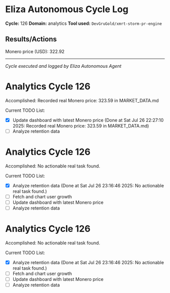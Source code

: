 # Eliza Autonomous Cycle Log

**Cycle:** 126
**Domain:** analytics
**Tool used:** `DevGruGold/xmrt-storm-pr-engine`

## Results/Actions
Monero price (USD): 322.92

---
*Cycle executed and logged by Eliza Autonomous Agent*

# Analytics Cycle 126

Accomplished: Recorded real Monero price: 323.59 in MARKET_DATA.md

Current TODO List:

- [x] Update dashboard with latest Monero price  (Done at Sat Jul 26 22:27:10 2025: Recorded real Monero price: 323.59 in MARKET_DATA.md)
- [ ] Analyze retention data

# Analytics Cycle 126

Accomplished: No actionable real task found.

Current TODO List:

- [x] Analyze retention data  (Done at Sat Jul 26 23:16:46 2025: No actionable real task found.)
- [ ] Fetch and chart user growth
- [ ] Update dashboard with latest Monero price
- [ ] Analyze retention data

# Analytics Cycle 126

Accomplished: No actionable real task found.

Current TODO List:

- [x] Analyze retention data  (Done at Sat Jul 26 23:16:46 2025: No actionable real task found.)
- [ ] Fetch and chart user growth
- [ ] Update dashboard with latest Monero price
- [ ] Analyze retention data